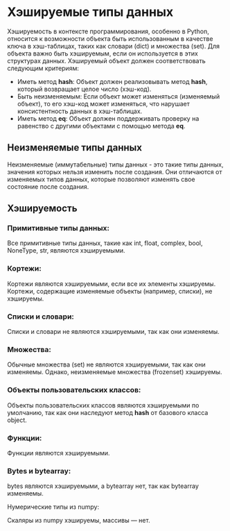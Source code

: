 # Хэшируемые типы данных
Хэшируемость в контексте программирования, особенно в Python, относится к возможности объекта быть использованным в качестве ключа в хэш-таблицах, таких как словари (dict) и множества (set). Для объекта важно быть хэшируемым, если он используется в этих структурах данных. Хэшируемый объект должен соответствовать следующим критериям:

* Иметь метод __hash__: Объект должен реализовывать метод __hash__, который возвращает целое число (хэш-код).
* Быть неизменяемым: Если объект может изменяться (изменяемый объект), то его хэш-код может изменяться, что нарушает консистентность данных в хэш-таблицах.
* Иметь метод __eq__: Объект должен поддерживать проверку на равенство с другими объектами с помощью метода __eq__.

## Неизменяемые типы данных
Неизменяемые (иммутабельные) типы данных - это такие типы данных, значения которых нельзя изменить после создания. Они отличаются от изменяемых типов данных, которые позволяют изменять свое состояние после создания.

## Хэшируемость 
### Примитивные типы данных:
Все примитивные типы данных, такие как int, float, complex, bool, NoneType, str, являются хэшируемыми.

### Кортежи:
Кортежи являются хэшируемыми, если все их элементы хэшируемы. Кортежи, содержащие изменяемые объекты (например, списки), не хэшируемы.

### Списки и словари:
Списки и словари не являются хэшируемыми, так как они изменяемы.

### Множества:
Обычные множества (set) не являются хэшируемыми, так как они изменяемы. Однако, неизменяемые множества (frozenset) хэшируемы.

### Объекты пользовательских классов:
Объекты пользовательских классов являются хэшируемыми по умолчанию, так как они наследуют метод __hash__ от базового класса object.

### Функции:
Функции являются хэшируемыми.

### Bytes и bytearray:
bytes являются хэшируемыми, а bytearray нет, так как bytearray изменяемы.

Нумерические типы из numpy:

Скаляры из numpy хэшируемы, массивы — нет.